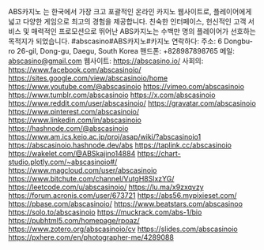 ABS카지노 는 한국에서 가장 크고 포괄적인 온라인 카지노 웹사이트로, 플레이어에게 넓고 다양한 게임으로 최고의 경험을 제공합니다. 친숙한 인터페이스, 헌신적인 고객 서비스 및 매력적인 프로모션으로 뛰어난 ABS카지노는 수백만 명의 플레이어가 선호하는 목적지가 되었습니다.
#abscasino#ABS카지노#카지노
연락하다:
주소: 6 Dongbu-ro 26-gil, Dong-gu, Daegu, South Korea
핸드폰: +828987898765
메일: abscasino@gmail.com
웹사이트: https://abscasino.io/ 
사회의:
https://www.facebook.com/abscasinoio/
https://sites.google.com/view/abscasinoio/home
https://www.youtube.com/@abscasinoio
https://vimeo.com/abscasinoio
https://www.tumblr.com/abscasinoio
https://x.com/abscasinoio
https://www.reddit.com/user/abscasinoio/
https://gravatar.com/abscasinoio
https://www.pinterest.com/abscasinoio/
https://www.linkedin.com/in/abscasinoio  https://hashnode.com/@abscasinoio
https://www.am.ics.keio.ac.jp/proj/asap/wiki/?abscasinoio1
https://abscasinoio.hashnode.dev/abs
https://taplink.cc/abscasinoio
https://wakelet.com/@ABSkajino14884
https://chart-studio.plotly.com/~abscasinoio#/
https://www.magcloud.com/user/abscasinoio
https://www.bitchute.com/channel/VutgH8SlxzYG/
https://leetcode.com/u/abscasinoio/
https://lu.ma/x9zxqvzy
https://forum.acronis.com/user/673721
https://abs56.mypixieset.com/
https://pbase.com/abscasinoio/
https://www.beatstars.com/abscasinoo
https://solo.to/abscasinoio
https://muckrack.com/abs-1/bio
https://pubhtml5.com/homepage/rpoaz/
https://www.zotero.org/abscasinoio/cv
https://slides.com/abscasinoio
https://pxhere.com/en/photographer-me/4289088




